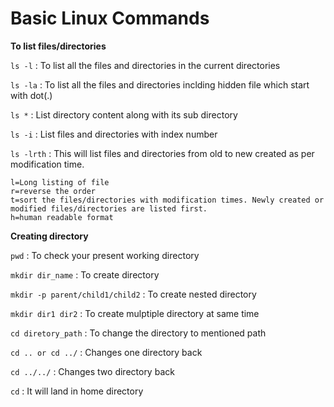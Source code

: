 
# Basic Linux Commands

**To list files/directories**


`ls -l` : To list all the files and directories in the current directories

`ls -la` : To list all the files and directories inclding hidden file which start with dot(.) 

`ls *` :  List directory content along with its sub directory

`ls -i` : List files and directories with index number

`ls -lrth` : This will list files and directories from old to new created as per modification time.

	l=Long listing of file
	r=reverse the order
	t=sort the files/directories with modification times. Newly created or modified files/directories are listed first.
	h=human readable format


**Creating directory**

`pwd` : To check your present working directory

`mkdir dir_name` : To create directory

`mkdir -p parent/child1/child2` : To create nested directory

`mkdir dir1 dir2` : To create mulptiple directory at same time

`cd diretory_path` : To change the directory to mentioned path

`cd .. or cd ../` : Changes one directory back

`cd ../../` : Changes two directory back

`cd` : It will land in home directory

